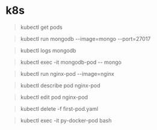 # k8s

> kubectl get pods

> kubectl run mongodb --image=mongo --port=27017

> kubectl logs mongodb

> kubectl exec -it mongodb-pod -- mongo

> kubectl run nginx-pod --image=nginx

> kubectl describe pod nginx-pod

> kubectl edit pod nginx-pod

> kubectl delete -f first-pod.yaml

> kubectl exec -it py-docker-pod bash